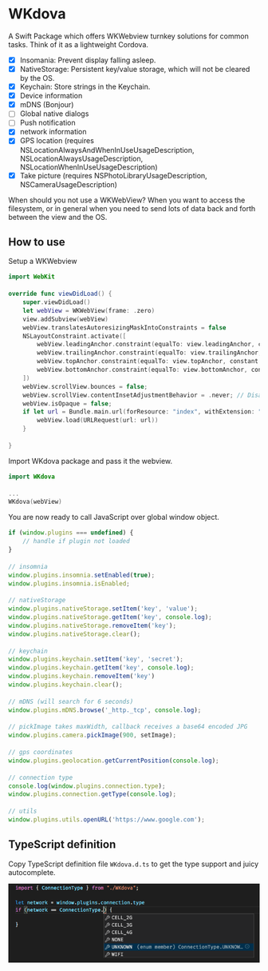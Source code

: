 # WKdova

A Swift Package which offers WKWebview turnkey solutions for common tasks. Think of it as a lightweight Cordova.

- [x] Insomania: Prevent display falling asleep.
- [x] NativeStorage: Persistent key/value storage, which will not be cleared by the OS.
- [x] Keychain: Store strings in the Keychain.
- [x] Device information
- [x] mDNS (Bonjour)
- [ ] Global native dialogs
- [ ] Push notification
- [x] network information
- [X] GPS location (requires NSLocationAlwaysAndWhenInUseUsageDescription, NSLocationAlwaysUsageDescription, NSLocationWhenInUseUsageDescription)
- [x] Take picture (requires NSPhotoLibraryUsageDescription, NSCameraUsageDescription)

When should you not use a WKWebView? When you want to access the filesystem, or in general when you need to send lots of data back and forth between the view and the OS.

## How to use

Setup a WKWebview

```swift
import WebKit

override func viewDidLoad() {
	super.viewDidLoad()
	let webView = WKWebView(frame: .zero)
	view.addSubview(webView)
	webView.translatesAutoresizingMaskIntoConstraints = false
	NSLayoutConstraint.activate([
		webView.leadingAnchor.constraint(equalTo: view.leadingAnchor, constant: 0),
		webView.trailingAnchor.constraint(equalTo: view.trailingAnchor, constant: 0),
		webView.topAnchor.constraint(equalTo: view.topAnchor, constant: 0),
		webView.bottomAnchor.constraint(equalTo: view.bottomAnchor, constant: 0),
	])
	webView.scrollView.bounces = false;
	webView.scrollView.contentInsetAdjustmentBehavior = .never; // Disable the safe area behaviour.
	webView.isOpaque = false;
	if let url = Bundle.main.url(forResource: "index", withExtension: "html", subdirectory: "") {
		webView.load(URLRequest(url: url))
	}

}
```


Import WKdova package and pass it the webview.

```swift
import WKdova

...
WKdova(webView)
```

You are now ready to call JavaScript over global window object.

```js
if (window.plugins === undefined) {
	// handle if plugin not loaded
}

// insomnia
window.plugins.insomnia.setEnabled(true);
window.plugins.insomnia.isEnabled;

// nativeStorage
window.plugins.nativeStorage.setItem('key', 'value');
window.plugins.nativeStorage.getItem('key', console.log);
window.plugins.nativeStorage.removeItem('key');
window.plugins.nativeStorage.clear();

// keychain
window.plugins.keychain.setItem('key', 'secret');
window.plugins.keychain.getItem('key', console.log);
window.plugins.keychain.removeItem('key')
window.plugins.keychain.clear();

// mDNS (will search for 6 seconds)
window.plugins.mDNS.browse('_http._tcp', console.log);

// pickImage takes maxWidth, callback receives a base64 encoded JPG
window.plugins.camera.pickImage(900, setImage);

// gps coordinates
window.plugins.geolocation.getCurrentPosition(console.log);

// connection type
console.log(window.plugins.connection.type);
window.plugins.connection.getType(console.log);

// utils
window.plugins.utils.openURL('https://www.google.com');

```

## TypeScript definition
Copy TypeScript definition file `WKdova.d.ts` to get the type support and juicy autocomplete.

![](definitions.png)
